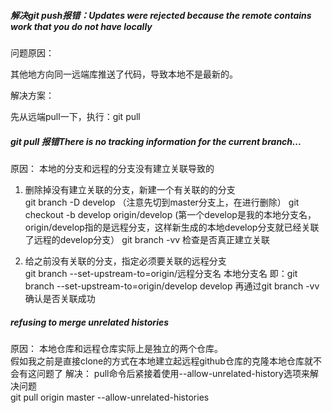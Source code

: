 ##### 解决git push报错：Updates were rejected because the remote contains work that you do not have locally
问题原因：

其他地方向同一远端库推送了代码，导致本地不是最新的。

解决方案：

先从远端pull一下，执行：git pull

##### git pull 报错There is no tracking information for the current branch...
原因： 本地的分支和远程的分支没有建立关联导致的
1. 删除掉没有建立关联的分支，新建一个有关联的的分支  
git branch -D develop （注意先切到master分支上，在进行删除）
git checkout -b develop origin/develop (第一个develop是我的本地分支名，origin/develop指的是远程分支，这样新生成的本地develop分支就已经关联了远程的develop分支）
git branch -vv 检查是否真正建立关联

2. 给之前没有关联的分支，指定必须要关联的远程分支  
git branch --set-upstream-to=origin/远程分支名 本地分支名
即：git branch --set-upstream-to=origin/develop develop
再通过git branch -vv 确认是否关联成功

##### refusing to merge unrelated histories
原因： 本地仓库和远程仓库实际上是独立的两个仓库。  
假如我之前是直接clone的方式在本地建立起远程github仓库的克隆本地仓库就不会有这问题了
解决： pull命令后紧接着使用--allow-unrelated-history选项来解决问题  
git pull origin master --allow-unrelated-histories